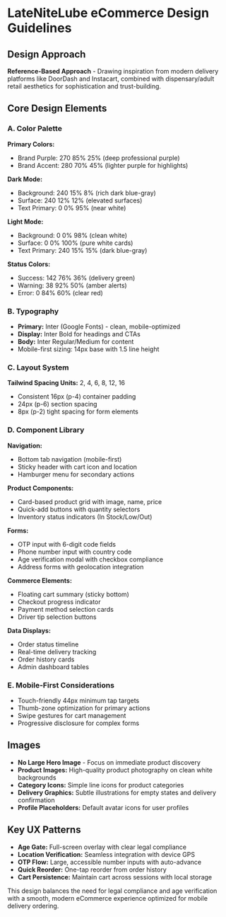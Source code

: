 # LateNiteLube eCommerce Design Guidelines

## Design Approach
**Reference-Based Approach** - Drawing inspiration from modern delivery platforms like DoorDash and Instacart, combined with dispensary/adult retail aesthetics for sophistication and trust-building.

## Core Design Elements

### A. Color Palette
**Primary Colors:**
- Brand Purple: 270 85% 25% (deep professional purple)
- Brand Accent: 280 70% 45% (lighter purple for highlights)

**Dark Mode:**
- Background: 240 15% 8% (rich dark blue-gray)
- Surface: 240 12% 12% (elevated surfaces)
- Text Primary: 0 0% 95% (near white)

**Light Mode:**
- Background: 0 0% 98% (clean white)
- Surface: 0 0% 100% (pure white cards)
- Text Primary: 240 15% 15% (dark blue-gray)

**Status Colors:**
- Success: 142 76% 36% (delivery green)
- Warning: 38 92% 50% (amber alerts)
- Error: 0 84% 60% (clear red)

### B. Typography
- **Primary:** Inter (Google Fonts) - clean, mobile-optimized
- **Display:** Inter Bold for headings and CTAs
- **Body:** Inter Regular/Medium for content
- Mobile-first sizing: 14px base with 1.5 line height

### C. Layout System
**Tailwind Spacing Units:** 2, 4, 6, 8, 12, 16
- Consistent 16px (p-4) container padding
- 24px (p-6) section spacing
- 8px (p-2) tight spacing for form elements

### D. Component Library

**Navigation:**
- Bottom tab navigation (mobile-first)
- Sticky header with cart icon and location
- Hamburger menu for secondary actions

**Product Components:**
- Card-based product grid with image, name, price
- Quick-add buttons with quantity selectors
- Inventory status indicators (In Stock/Low/Out)

**Forms:**
- OTP input with 6-digit code fields
- Phone number input with country code
- Age verification modal with checkbox compliance
- Address forms with geolocation integration

**Commerce Elements:**
- Floating cart summary (sticky bottom)
- Checkout progress indicator
- Payment method selection cards
- Driver tip selection buttons

**Data Displays:**
- Order status timeline
- Real-time delivery tracking
- Order history cards
- Admin dashboard tables

### E. Mobile-First Considerations
- Touch-friendly 44px minimum tap targets
- Thumb-zone optimization for primary actions
- Swipe gestures for cart management
- Progressive disclosure for complex forms

## Images
- **No Large Hero Image** - Focus on immediate product discovery
- **Product Images:** High-quality product photography on clean white backgrounds
- **Category Icons:** Simple line icons for product categories
- **Delivery Graphics:** Subtle illustrations for empty states and delivery confirmation
- **Profile Placeholders:** Default avatar icons for user profiles

## Key UX Patterns
- **Age Gate:** Full-screen overlay with clear legal compliance
- **Location Verification:** Seamless integration with device GPS
- **OTP Flow:** Large, accessible number inputs with auto-advance
- **Quick Reorder:** One-tap reorder from order history
- **Cart Persistence:** Maintain cart across sessions with local storage

This design balances the need for legal compliance and age verification with a smooth, modern eCommerce experience optimized for mobile delivery ordering.